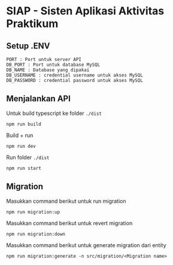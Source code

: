 # SIAP - Sisten Aplikasi Aktivitas Praktikum

## Setup .ENV

```
PORT : Port untuk server API
DB_PORT : Port untuk database MySQL
DB_NAME : Database yang dipakai
DB_USERNAME : credential username untuk akses MySQL
DB_PASSWORD : credential password untuk akses MySQL
```

## Menjalankan API

Untuk build typescript ke folder `./dist`

```
npm run build
```

Build + run

```
npm run dev
```

Run folder `./dist`

```
npm run start
```

## Migration

Masukkan command berikut untuk run migration

```
npm run migration:up
```

Masukkan command berikut untuk revert migration

```
npm run migration:down
```

Masukkan command berikut untuk generate migration dari entity

```
npm run migration:generate -n src/migration/<Migration name>
```
